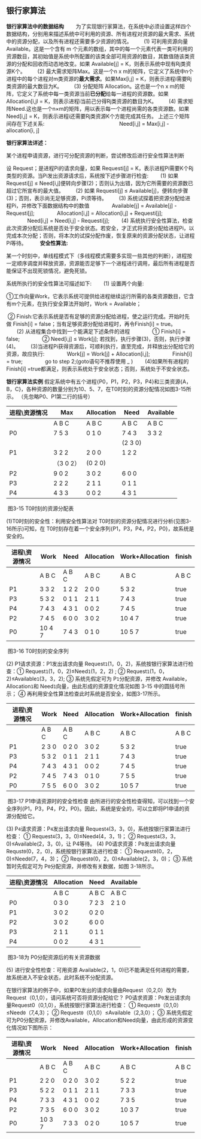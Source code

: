## 银行家算法



**银行家算法中的数据结构**
　　为了实现银行家算法，在系统中必须设置这样四个数据结构，分别用来描述系统中可利用的资源、所有进程对资源的最大需求、系统中的资源分配，以及所有进程还需要多少资源的情况。
　　(1) 可利用资源向量 Available。这是一个含有 m 个元素的数组，其中的每一个元素代表一类可利用的资源数目，其初始值是系统中所配置的该类全部可用资源的数目，其数值随该类资源的分配和回收而动态地改变。如果 Available[j] = K，则表示系统中现有Rj类资源K个。
　　(2) 最大需求矩阵Max。这是一个n x m的矩阵，它定义了系统中n个进程中的每个进程对m类资源的**最大需求**。如果Max[i,j] = K，则表示进程i需要Rj 类资源的最大数目为K。
　　(3) 分配矩阵 Allocation。这也是一个n x m的矩阵，它定义了系统中每一类资源当前**已分配**给每一进程的资源数。如果 Allocation[i,jl = K，则表示进程i当前己分得Rj类资源的数目为K。
　　(4) 需求矩阵Need.这也是一个n×m的矩阵，用以表示每一个进程尚需的各类资源数。如果Need[i,j] = K，则表示进程i还需要Rj类资源K个方能完成其任务。
上述三个矩阵间存在下述关系:
　　　　　　　　　　　　　　Need[i,j] = Max[i,j] - allocation[i, j]

**银行家算法详述：**

某个进程申请资源，进行可分配资源的判断，尝试修改后进行安全性算法判断

设 Request；是进程Pi的请求向量，如果 Requesti[j] = K，表示进程Pi需要K个Rj类型的资源。当Pi发出资源请求后，系统按下述步骤进行检査:
　　(1) 如果 Requesti[j] ≤ Need[i,j]便转向步骤(2)；否则认为出错，因为它所需要的资源数已超过它所宣布的最大值。
　　(2) 如果 Requesti[j] ≤ Available[j]，便转向步骤(3)；否则，表示尚无足够资源，Pi须等待。
　　(3) 系统试探着把资源分配给进程Pi，并修改下面数据结构中的数值
　　　　Available[j] = Available[j] - Requesti[j];
　　　　Allocation[i,j] = Allocation[i,j] + Requesti[j];
　　　　Need[i,j] = Need[i,j] - Requesti[j];
　　(4) 系统执行安全性算法，检查此次资源分配后系统是否处于安全状态。若安全，才正式将资源分配给进程Pi，以完成本次分配；否则，将本次的试探分配作废，恢复原来的资源分配状态，让进程Pi等待。
　　
**安全性算法:**

某一个时刻中，单线程模式下（多线程模式需要多实现一些其他的判断），进程按一定顺序调度并释放资源，资源能否足够下一个进程进行调用，最后所有进程是否能保证不出现死锁情况，避免死锁。

系统所执行的安全性算法可描述如下:
　　(1) 设置两个向量:

​				①工作向量Work，它表示系统可提供给进程继续运行所需的各类资源数目，它含有m个元素，在执行安全算法开始时，Work = Available；

​				② Finish:它表示系统是否有足够的资源分配给进程，使之运行完成。开始时先做 Finish[i] = false；当有足够资源分配给进程时，再令Finish[i] = true。
　　(2) 从进程集合中找到一个能满足下述条件的进程
　　　　① Finish[i] = false;
　　　　② Need[i,j] ≤ Work[j];
若找到，执行步骤(3)，否则，执行步骤(4)。
　　(3)当进程Pi获得资源后，可顺利执行，直至完成，并释放出分配给它的资源，故应执行:
　　　　Work[j] = Work[j] + Allocation[i,j];
　　　　Finish[i] = true;
　　　　go to step 2;(goto语句不推荐使用 _ )
　　(4)如果所有进程的 Finish[i] =true都满足，则表示系统处于安全状态；否则，系统处于不安全状态。



**银行家算法实例**
    假定系统中有五个进程{P0，P1，P2，P3，P4}和三类资源{A，B，C}，各种资源的数量分别为10、5、7，在T0时刻的资源分配情况如图3-15所示。 （先忽略P0、P1第二行的括号）

| 进程\资源情况 | Max             | Allocation    | Need          | Available   |
| ------------- | --------------- | ------------- | ------------- | ----------- |
|               | A    B    C     | A    B    C   | A    B    C   | A    B    C |
| P0            | 7    5    3     | 0    1    0   | 7    4    3   | 3    3    2 |
|               |                 |               | (2    3    0) |             |
| P1            | 3    2    2     | 2    0    0   | 1    2    2   |             |
|               | （3    0    2） | (0    2    0) |               |             |
| P2            | 9    0    2     | 3    0    2   | 6    0    0   |             |
| P3            | 2    2    2     | 2    1    1   | 0    1    1   |             |
| P4            | 4    3    3     | 0    0    2   | 4    3    1   |             |

​           																									 图3-15 T0时刻的资源分配表



(1)T0时刻的安全性：利用安全性算法对 T0时刻的资源分配情况进行分析(见图3-16所示)可知，在 T0时刻存在着一个安全序列{P1，P3，P4，P2，P0}，故系统是安全的。

| 进程\资源情况 | Work         | Need        | Allocation  | Work+Allocation | finish      |
| ------------- | ------------ | ----------- | ----------- | --------------- | ----------- |
|               | A    B    C  | A    B    C | A    B    C | A    B    C     | A    B    C |
| P1            | 3    3    2  | 1    2    2 | 2    0    0 | 5    3    2     | true        |
| P3            | 5    3    2  | 0    1    1 | 2    1    1 | 7    4    3     | true        |
| P4            | 7    4    3  | 4    3    1 | 0    0    2 | 7    4    5     | true        |
| P2            | 7    4    5  | 6    0    0 | 3    0    2 | 10    4    7    | true        |
| P0            | 10    4    7 | 7    4    3 | 0    1    0 | 10    5    7    | true        |

​          																							  图3-16 T0时刻的安全序列



(2) P1请求资源：P1发出请求向量 Request`1`(1，0，2)，系统按银行家算法进行检查：① Request`1`(1，0，2)≤Need`1`(1，2，2) ;
② Request`1`(1，0，2)≤Available`1`(3，3，2);
③ 系统先假定可为 P`1`分配资源，并修改 Available，Allocation`1`和 Need`1`向量，由此形成的资源变化情况如图 3-15 中的圆括号所示；
④ 再利用安全性算法检查此时系统是否安全，如图3-17所示。

| 进程\资源情况 | Work        | Need        | Allocation  | Work+Allocation | finish      |
| ------------- | ----------- | ----------- | ----------- | --------------- | ----------- |
|               | A    B    C | A    B    C | A    B    C | A    B    C     | A    B    C |
| P1            | 2    3    0 | 0    2    0 | 3    0    2 | 5    3    2     | true        |
| P3            | 5    3    2 | 0    1    1 | 2    1    1 | 7    4    3     | true        |
| P4            | 7    4    3 | 4    3    1 | 0    0    2 | 7    4    5     | true        |
| P2            | 7    4    5 | 7    4    3 | 0    1    0 | 7    5    5     | true        |
| P0            | 7    5    5 | 6    0    0 | 3    0    2 | 10    5    7    | true        |

​            																						图3-17 P1申请资源时的安全性检查
​    由所进行的安全性检查得知，可以找到一个安全序列{P1，P3，P4，P2，P0}。因此，系统是安全的，可以立即将P1申请的资源分配给它。



(3) P`4`请求资源：P`4`发出请求向量 Request`4`(3，3，0)，系统按银行家算法进行检查：
① Request`4`(3，3，0)≤Need`4`(4，3，1)；
② Request`4`(3，3，0)≤Available(2，3，0)，让 P4等待。
(4) P0请求资源：P`0`发出请求向量 Requst`0`(0，2，0)，系统按银行家算法进行检查： ① Request`0`(0，2，0)≤Need`0`(7，4，3)；
② Request`0`(0，2，0)≤Available(2，3，0)；
③ 系统暂时先假定可为 P`0`分配资源，并修改有关数据，如图 3-18所示。

| 进程\资源情况 | Allocation  | Need        | Available   |
| ------------- | ----------- | ----------- | ----------- |
|               | A    B    C | A    B    C | A    B    C |
| P0            | 0    3    0 | 7    2    3 | 2    1    0 |
| P1            | 3    0    2 | 0    2    0 |             |
| P2            | 3    0    2 | 6    0    0 |             |
| P3            | 2    1    1 | 0    1    1 |             |
| P4            | 0    0    2 | 4    3    1 |             |

​            																								图3-18为 P0分配资源后的有关资源数据



(5) 进行安全性检查：可用资源 Available(2，1，0)已不能满足任何进程的需要，故系统进入不安全状态，此时系统不分配资源。

​    在银行家算法的例子中，如果P0发出的请求向量由Request（0,2,0）改为Request（0,1,0），请问系统可否将资源分配给它？
P0请求资源：P`0`发出请求向量Request0（0,1,0），系统按银行家算法进行检查：
① Request`0`（0,1,0）≤Need`0`（7,4,3）；
② Request`0`（0,1,0）≤Available（2,3,0）；
③ 系统先假定可为P0分配资源，并修改Available，Allocation和Need向量，由此形成的资源变化情况如下图所示：

| 进程\资源情况 | Work         | Need        | Allocation  | Work+Allocation | finish      |
| ------------- | ------------ | ----------- | ----------- | --------------- | ----------- |
|               | A    B    C  | A    B    C | A    B    C | A    B    C     | A    B    C |
| P1            | 2    2    0  | 0    2    0 | 3    0    2 | 5    2    2     | true        |
| P3            | 5    2    2  | 0    1    1 | 2    1    1 | 7    3    3     | true        |
| P4            | 7    3    3  | 4    3    1 | 0    0    2 | 7    3    5     | true        |
| P2            | 7    3    5  | 6    0    0 | 3    0    2 | 10    3    7    | true        |
| P0            | 10    3    7 | 7    3    3 | 0    2    0 | 10    5    7    | true        |